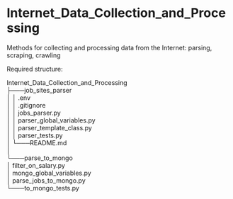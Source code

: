 # Internet_Data_Collection_and_Processing
Methods for collecting and processing data from the Internet: parsing, scraping, crawling  
  
Required structure:  
  
Internet_Data_Collection_and_Processing  
├───job_sites_parser  
│   │   .env  
│   │   .gitignore  
│   │   jobs_parser.py  
│   │   parser_global_variables.py  
│   │   parser_template_class.py  
│   │   parser_tests.py  
│   └───README.md  
│  
└───parse_to_mongo  
    │   filter_on_salary.py  
    │   mongo_global_variables.py  
    │   parse_jobs_to_mongo.py  
    └───to_mongo_tests.py  
  
